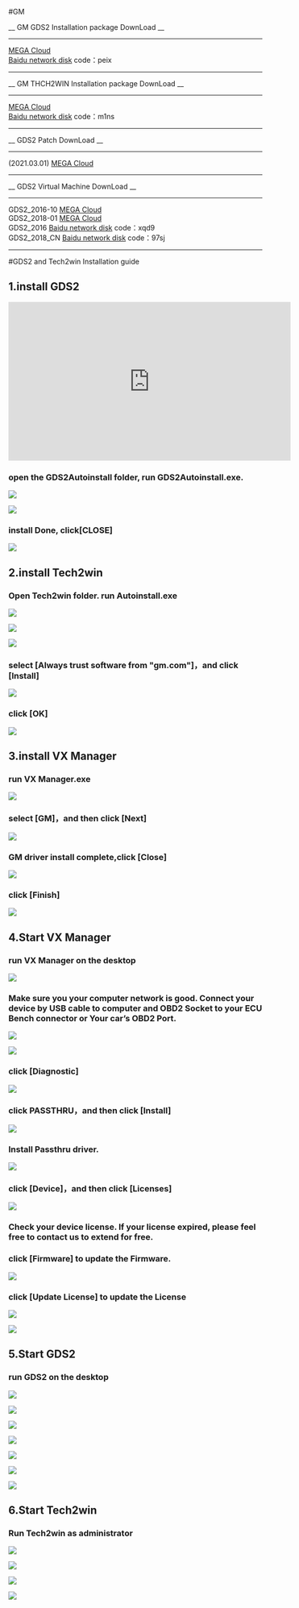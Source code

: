 
#GM



__ GM GDS2 Installation package DownLoad __

<hr class="hrkStyle" />

<div class="linkStyle"><a target="_blank" href="https://mega.nz/#F!jN4lSYaA!5Q_p4sZEySxLu6HVPP418A" >MEGA Cloud </a> </div>

<div class="linkStyle"><a target="_blank" href="https://pan.baidu.com/s/1twAt4XST5W5oFd4WKYVmjQ" >Baidu network disk</a> code：peix </div>



***


__ GM THCH2WIN Installation package DownLoad __

<hr class="hrkStyle" />


<div class="linkStyle"><a target="_blank" href="https://mega.nz/#!tIFWUIxT!XBAFZWEFPhQ3A9MtyPYfT1wojVgB1sEmt2T62nrmQcM" >MEGA Cloud </a> </div>

<div class="linkStyle"><a target="_blank" href="https://pan.baidu.com/s/12A-2Q_OY8-8akK0yYV0GNg" >Baidu network disk</a> code：m1ns </div>


***

__ GDS2 Patch DownLoad __

<hr class="hrkStyle" />



<div class="linkStyle"> (2021.03.01) <a target="_blank" href="https://mega.nz/file/oZ820RCJ#BXRW3mOGCC7mfMjtaJ71AzjwghBlCogoM7RNGWi9KmE" >MEGA Cloud </a> </div>


***

__ GDS2 Virtual Machine DownLoad __

<hr class="hrkStyle" />

<div class="linkStyle"> GDS2_2016-10 <a target="_blank" href="https://mega.nz/#!RRVi1YiR!Cux39gxtbGnzFhKA5LElEcVjjNNg5Eb2huNxlngEv1E" >MEGA Cloud</a> </div>

<div class="linkStyle"> GDS2_2018-01 <a target="_blank" href="https://mega.nz/#F!Q0Aj1BqI!iW1YeXoS9RjKTk9FEKkkAA" >MEGA Cloud</a> </div>

<div class="linkStyle"> GDS2_2016 <a target="_blank" href="https://pan.baidu.com/s/1P1qCzEyyjKD2tou1_C3xRQ" >Baidu network disk</a> code：xqd9 </div>

<div class="linkStyle"> GDS2_2018_CN <a target="_blank" href="https://pan.baidu.com/s/1CUeyoWDCd4reC4w18_ZDqQ" >Baidu network disk</a> code：97sj </div>


***




#GDS2 and Tech2win Installation guide



## 1.install GDS2 

<iframe width="560" height="315" src="https://www.youtube.com/embed/WrzPriILVaU" title="YouTube video player" frameborder="0" allow="accelerometer; autoplay; clipboard-write; encrypted-media; gyroscope; picture-in-picture" allowfullscreen></iframe>

### open the GDS2Autoinstall folder, run GDS2Autoinstall.exe.
![](1.jpg)



![](2.jpg)


### install Done, click[CLOSE]

![](3.jpg)

## 2.install Tech2win

### Open Tech2win folder. run Autoinstall.exe

![](4.jpg)



![](5.jpg)



![](6.jpg)


### select [Always trust software from "gm.com"]，and click [Install]
![](7.jpg)


### click [OK]
![](8.jpg)


## 3.install VX Manager

### run VX Manager.exe
![](9.jpg)


### select [GM]，and then click [Next]
![](10.jpg)


### GM driver install complete,click [Close]
![](11.jpg)


### click [Finish]
![](12.jpg)




## 4.Start VX Manager

### run VX Manager on the desktop

![](14.jpg)


### Make sure you your computer network is good. Connect your device by USB cable to computer and OBD2 Socket to your ECU Bench connector or Your car’s OBD2 Port.


![](16.jpg)



![](15.jpg)


### click [Diagnostic]

![](17.jpg)


### click PASSTHRU，and then click [Install]
![](18.jpg)


### Install Passthru driver.
![](19.jpg)


### click [Device]，and then click [Licenses]
![](20.jpg)


### Check your device license. If your license expired, please feel free to contact us to extend for free.

### click [Firmware] to update the Firmware.
![](21.jpg)


### click [Update License] to update the License

![](22.jpg)



![](23.jpg)

## 5.Start GDS2

### run GDS2 on the desktop
![](24.jpg)



![](25.jpg)



![](26.jpg)



![](27.jpg)



![](28.jpg)



![](29.jpg)



![](30.jpg)


## 6.Start Tech2win

### Run Tech2win as administrator
![](31.jpg)



![](32.jpg)



![](33.jpg)



![](34.jpg)



